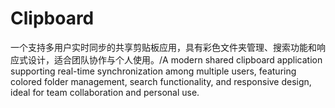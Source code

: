 # Clipboard
一个支持多用户实时同步的共享剪贴板应用，具有彩色文件夹管理、搜索功能和响应式设计，适合团队协作与个人使用。/A modern shared clipboard application supporting real-time synchronization among multiple users, featuring colored folder management, search functionality, and responsive design, ideal for team collaboration and personal use.

